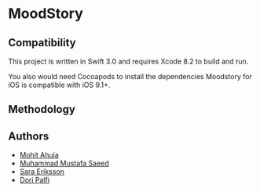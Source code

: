 # MoodStory

## Compatibility

This project is written in Swift 3.0 and requires Xcode 8.2 to build and run.

You also would need Cocoapods to install the dependencies
Moodstory for iOS is compatible with iOS 9.1+.

## Methodology


## Authors

* [Mohit Ahuja](https://github.com/ahujamoh)
* [Muhammad Mustafa Saeed](https://github.com/mmustafasaeed)
* [Sara Eriksson](https://github.com/sarace)
* [Dori Palfi](https://github.com/doripalfi)
